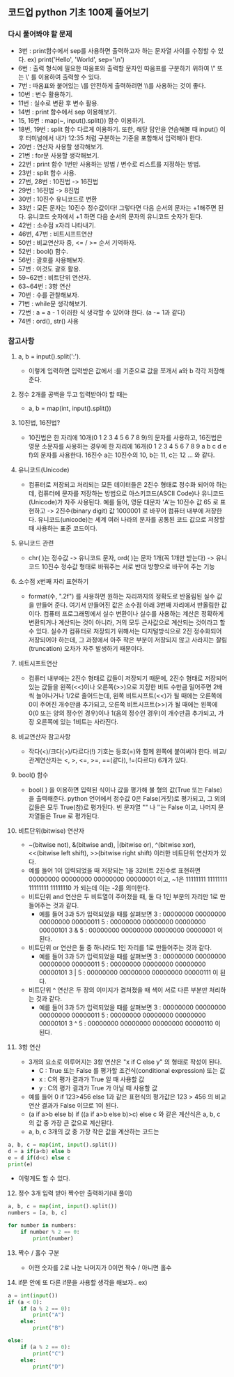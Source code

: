## 코드업 python 기초 100제 풀어보기

### 다시 풀어봐야 할 문제
- 3번 : print함수에서 sep를 사용하면 출력하고자 하는 문자열 사이를 수정할 수 있다. ex) print('Hello', 'World', sep='\n')
- 6번 : 출력 형식에 필요한 따옴표와 출력할 문자인 따옴표를 구분하기 위하여 \\" 또는 \\' 를 이용하여 출력할 수 있다.
- 7번 : 따옴표와 붙어있는 \를 안전하게 출력하려면 \\\를 사용하는 것이 좋다.
- 10번 : 변수 활용하기.
- 11번 : 실수로 변환 후 변수 활용.
- 14번 : print 함수에서 sep 이용해보기.
- 15, 16번 : map(~, input().split()) 함수 이용하기.
- 18번, 19번 : split 함수 다르게 이용하기. 또한, 해당 답안을 연습해볼 때 input() 이후 터미널에서 내가 12:35 처럼 구분하는 기준을 포함해서 입력해야 한다.
- 20번 : 연산자 사용할 생각해보기.
- 21번 : for문 사용할 생각해보기.
- 22번 : print 함수 1번만 사용하는 방법 / 변수로 리스트를 지정하는 방법.
- 23번 : split 함수 사용.
- 27번, 28번 : 10진법 -> 16진법
- 29번 : 16진법 -> 8진법
- 30번 : 10진수 유니코드로 변환
- 33번 : 모든 문자는 10진수 정수값이다! 그렇다면 다음 순서의 문자는 +1해주면 된다. 유니코드 숫자에서 +1 하면 다음 순서의 문자의 유니코드 숫자가 된다. 
- 42번 : 소수점 x자리 나타내기.
- 46번, 47번 : 비트시프트연산
- 50번 : 비교연산자 중, <= / >= 순서 기억하자.
- 52번 : bool() 함수.
- 56번 : 괄호를 사용해보자.
- 57번 : 이것도 괄호 활용.
- 59~62번 : 비트단위 연산자.
- 63~64번 : 3항 연산
- 70번 : 수를 관찰해보자.
- 71번 : while문 생각해보기.
- 72번 : a = a - 1 이러한 식 생각할 수 있어야 한다. (a -= 1과 같다)
- 74번 : ord(), str() 사용


### 참고사항
1) a, b = input().split(':').  
   - 이렇게 입력하면 입력받은 값에서 :를 기준으로 값을 쪼개서 a와 b 각각 저장해준다.

2) 정수 2개를 공백을 두고 입력받아야 할 때는 
   - a, b = map(int, input().split())

2) 10진법, 16진법?    
   - 10진법은 한 자리에 10개(0 1 2 3 4 5 6 7 8 9)의 문자를 사용하고, 16진법은 영문 소문자를 사용하는 경우에 한 자리에 16개(0 1 2 3 4 5 6 7 8 9 a b c d e f)의 문자를 사용한다. 16진수 a는 10진수의 10, b는 11, c는 12 ... 와 같다.

3) 유니코드(Unicode)     
   - 컴퓨터로 저장되고 처리되는 모든 데이터들은 2진수 형태로 정수화 되어야 하는데, 컴퓨터에 문자를 저장하는 방법으로 아스키코드(ASCII Code)나 유니코드(Unicode)가 자주 사용된다. 예를 들어, 영문 대문자 'A'는 10진수 값 65 로 표현하고 -> 2진수(binary digit) 값 1000001 로 바꾸어 컴퓨터 내부에 저장한다. 유니코드(unicode)는 세계 여러 나라의 문자를 공통된 코드 값으로 저장할 때 사용하는 표준 코드이다.

4) 유니코드 관련
   - chr( )는 정수값 -> 유니코드 문자, ord( )는 문자 1개(꼭 1개만 받는다) -> 유니코드 10진수 정수값 형태로 바꿔주는 서로 반대 방향으로 바꾸어 주는 기능

5) 소수점 x번째 자리 표현하기
   - format(수, ".2f") 를 사용하면 원하는 자리까지의 정확도로 반올림된 실수 값을 만들어 준다. 여기서 만들어진 값은 소수점 아래 3번째 자리에서 반올림한 값이다. 컴퓨터 프로그래밍에서 실수 변환이나 실수를 사용하는 계산은 정확하게 변환되거나 계산되는 것이 아니라, 거의 모두 근사값으로 계산되는 것이라고 할 수 있다. 실수가 컴퓨터로 저장되기 위해서는 디지털방식으로 2진 정수화되어 저장되어야 하는데, 그 과정에서 아주 작은 부분이 저장되지 않고 사라지는 잘림(truncation) 오차가 자주 발생하기 때문이다.

6) 비트시프트연산
   - 컴퓨터 내부에는 2진수 형태로 값들이 저장되기 때문에, 2진수 형태로 저장되어 있는 값들을 왼쪽(<<)이나 오른쪽(>>)으로 지정한 비트 수만큼 밀어주면 2배씩 늘어나거나 1/2로 줄어드는데, 왼쪽 비트시프트(<<)가 될 때에는 오른쪽에 0이 주어진 개수만큼 추가되고, 오른쪽 비트시프트(>>)가 될 때에는 왼쪽에 0(0 또는 양의 정수인 경우)이나 1(음의 정수인 경우)이 개수만큼 추가되고, 가장 오른쪽에 있는 1비트는 사라진다.

7) 비교연산자 참고사항
   - 작다(<)/크다(>)/다르다(!) 기호는 등호(=)와 함께 왼쪽에 붙여써야 한다. 비교/관계연산자는 <, >, <=, >=, ==(같다), !=(다르다) 6개가 있다.

8) bool() 함수
   - bool( ) 을 이용하면 입력된 식이나 값을 평가해 불 형의 값(True 또는 False)을 출력해준다. python 언어에서 정수값 0은 False(거짓)로 평가되고, 그 외의 값들은 모두 True(참)로 평가된다. 빈 문자열 "" 나 ''는 False 이고, 나머지 문자열들은 True 로 평가된다.

9) 비트단위(bitwise) 연산자
   - ~(bitwise not), &(bitwise and), |(bitwise or), ^(bitwise xor), <<(bitwise left shift), >>(bitwise right shift) 이러한 비트단위 연산자가 있다.
   - 예를 들어 1이 입력되었을 때 저장되는 1을 32비트 2진수로 표현하면 00000000 00000000 00000000 00000001 이고, ~1은 11111111 11111111 11111111 11111110 가 되는데 이는 -2를 의미한다.
   - 비트단위 and 연산은 두 비트열이 주어졌을 때, 둘 다 1인 부분의 자리만 1로 만들어주는 것과 같다.
     - 예를 들어 3과 5가 입력되었을 때를 살펴보면 3       : 00000000 00000000 00000000 00000011 5       : 00000000 00000000 00000000 00000101 3 & 5 : 00000000 00000000 00000000 00000001 이 된다.
   - 비트단위 or 연산은 둘 중 하나라도 1인 자리를 1로 만들어주는 것과 같다. 
     - 예를 들어 3과 5가 입력되었을 때를 살펴보면  3      : 00000000 00000000 00000000 00000011   5      : 00000000 00000000 00000000 00000101  3 | 5 : 00000000 00000000 00000000 00000111 이 된다.
   - 비트단위 ^ 연산은 두 장의 이미지가 겹쳐졌을 때 색이 서로 다른 부분만 처리하는 것과 같다.
     - 예를 들어 3과 5가 입력되었을 때를 살펴보면   3       : 00000000 00000000 00000000 00000011    5       : 00000000 00000000 00000000 00000101   3 ^ 5 : 00000000 00000000 00000000 00000110  이 된다.

10) 3항 연산
    - 3개의 요소로 이루어지는 3항 연산은 "x if C else y" 의 형태로 작성이 된다. 
      - C : True 또는 False 를 평가할 조건식(conditional expression) 또는 값     
      - x : C의 평가 결과가 True 일 때 사용할 값     
      - y : C의 평가 결과가 True 가 아닐 때 사용할 값
    - 예를 들어 0 if 123>456 else 1과 같은 표현식의 평가값은 123 > 456 의 비교연산 결과가 False 이므로 1이 된다. 
    - (a if a>b else b) if ((a if a>b else b)>c) else c 와 같은 계산식은 a, b, c 의 값 중 가장 큰 값으로 계산된다.
    - a, b, c 3개의 값 중 가장 작은 값을 계산하는 코드는

```python
a, b, c = map(int, input().split())
d = a if(a<b) else b
e = d if(d<c) else c
print(e)
```
- 이렇게도 할 수 있다.

12) 정수 3개 입력 받아 짝수만 출력하기(내 풀이)
```python
a, b, c = map(int, input().split())
numbers = [a, b, c]

for number in numbers:
    if number % 2 == 0:
        print(number)
```

13) 짝수 / 홀수 구분
    - 어떤 숫자를 2로 나눈 나머지가 0이면 짝수 / 아니면 홀수

14) if문 안에 또 다른 if문을 사용할 생각을 해보자..
ex)
```python
a = int(input())
if (a < 0):
    if (a % 2 == 0):
        print("A")
    else:
        print("B")

else:
    if (a % 2 == 0):
        print("C")
    else:
        print("D")    
```
